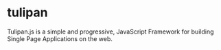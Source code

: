 # tulipan
Tulipan.js is a simple and progressive, JavaScript Framework for building Single Page Applications on the web. 

